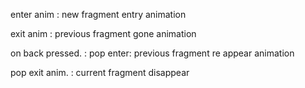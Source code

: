 
enter anim : 
new fragment entry animation

exit anim : 
previous fragment  gone animation

on back pressed. : 
pop enter:
previous fragment re appear animation

pop exit anim. :
current fragment disappear

